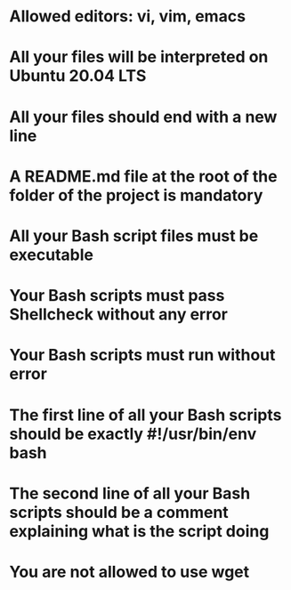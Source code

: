 # Allowed editors: vi, vim, emacs
# All your files will be interpreted on Ubuntu 20.04 LTS
# All your files should end with a new line
# A README.md file at the root of the folder of the project is mandatory
# All your Bash script files must be executable
# Your Bash scripts must pass Shellcheck without any error
# Your Bash scripts must run without error
# The first line of all your Bash scripts should be exactly #!/usr/bin/env bash
# The second line of all your Bash scripts should be a comment explaining what is the script doing
# You are not allowed to use wget
